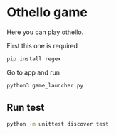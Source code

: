 # Othello game

Here you can play othello. 

First this one is required 
```bash
pip install regex
```
Go to app and run 
```bash
python3 game_launcher.py
```

## Run test
```bash
python -m unittest discover test 
```